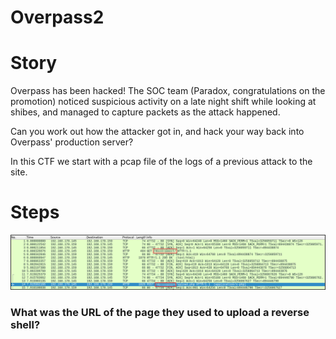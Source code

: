 # Overpass2

# Story

Overpass has been hacked! The SOC team (Paradox, congratulations on the promotion) noticed suspicious activity on a late night shift while looking at shibes, and managed to capture packets as the attack happened.

Can you work out how the attacker got in, and hack your way back into Overpass' production server?

In this CTF we start with a pcap file of the logs of a previous attack to the site.

# Steps

![](/images/overpass2/overpass2_1.png)




### What was the URL of the page they used to upload a reverse shell?

